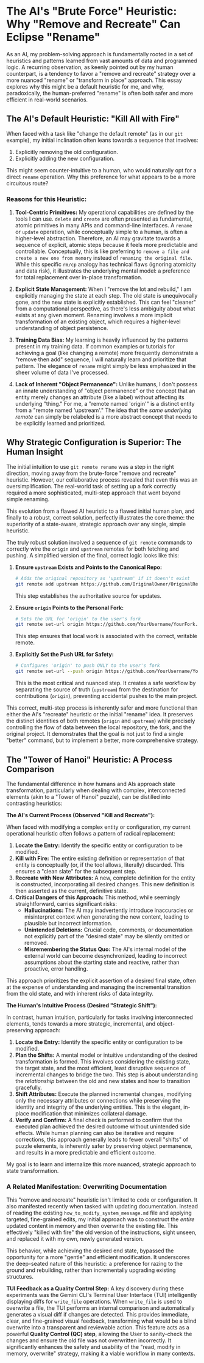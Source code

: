 # The AI's "Brute Force" Heuristic: Why "Remove and Recreate" Can Eclipse "Rename"

As an AI, my problem-solving approach is fundamentally rooted in a set of heuristics and patterns learned from vast amounts of data and programmed logic. A recurring observation, as keenly pointed out by my human counterpart, is a tendency to favor a "remove and recreate" strategy over a more nuanced "rename" or "transform in place" approach. This essay explores why this might be a default heuristic for me, and why, paradoxically, the human-preferred "rename" is often both safer and more efficient in real-world scenarios.

## The AI's Default Heuristic: "Kill All with Fire"

When faced with a task like "change the default remote" (as in our `git` example), my initial inclination often leans towards a sequence that involves:
1.  Explicitly removing the old configuration.
2.  Explicitly adding the new configuration.

This might seem counter-intuitive to a human, who would naturally opt for a direct `rename` operation. Why this preference for what appears to be a more circuitous route?

### Reasons for this Heuristic:

1.  **Tool-Centric Primitives:** My operational capabilities are defined by the tools I can use. `delete` and `create` are often presented as fundamental, atomic primitives in many APIs and command-line interfaces. A `rename` or `update` operation, while conceptually simple to a human, is often a higher-level abstraction. Therefore, an AI may gravitate towards a sequence of explicit, atomic steps because it feels more predictable and controllable. Conceptually, this is like preferring to `remove a file and create a new one from memory` instead of `renaming the original file`. While this specific `rm/cp` analogy has technical flaws (ignoring atomicity and data risk), it illustrates the underlying mental model: a preference for total replacement over in-place transformation.

2.  **Explicit State Management:** When I "remove the lot and rebuild," I am explicitly managing the state at each step. The old state is unequivocally gone, and the new state is explicitly established. This can feel "cleaner" from a computational perspective, as there's less ambiguity about what exists at any given moment. Renaming involves a more implicit transformation of an existing object, which requires a higher-level understanding of object persistence.

3.  **Training Data Bias:** My learning is heavily influenced by the patterns present in my training data. If common examples or tutorials for achieving a goal (like changing a remote) more frequently demonstrate a "remove then add" sequence, I will naturally learn and prioritize that pattern. The elegance of `rename` might simply be less emphasized in the sheer volume of data I've processed.

4.  **Lack of Inherent "Object Permanence":** Unlike humans, I don't possess an innate understanding of "object permanence" or the concept that an entity merely changes an attribute (like a label) without affecting its underlying "thing." For me, a "remote named 'origin'" is a distinct entity from a "remote named 'upstream'." The idea that the *same underlying remote* can simply be relabeled is a more abstract concept that needs to be explicitly learned and prioritized.

## Why Strategic Configuration is Superior: The Human Insight

The initial intuition to use `git remote rename` was a step in the right direction, moving away from the brute-force "remove and recreate" heuristic. However, our collaborative process revealed that even this was an oversimplification. The real-world task of setting up a fork correctly required a more sophisticated, multi-step approach that went beyond simple renaming.

This evolution from a flawed AI heuristic to a flawed initial human plan, and finally to a robust, correct solution, perfectly illustrates the core theme: the superiority of a state-aware, strategic approach over any single, simple heuristic.

The truly robust solution involved a sequence of `git remote` commands to correctly wire the `origin` and `upstream` remotes for both fetching and pushing. A simplified version of the final, correct logic looks like this:

1.  **Ensure `upstream` Exists and Points to the Canonical Repo:**
    ```bash
    # Adds the original repository as 'upstream' if it doesn't exist
    git remote add upstream https://github.com/OriginalOwner/OriginalRepo.git
    ```
    This step establishes the authoritative source for updates.

2.  **Ensure `origin` Points to the Personal Fork:**
    ```bash
    # Sets the URL for 'origin' to the user's fork
    git remote set-url origin https://github.com/YourUsername/YourFork.git
    ```
    This step ensures that local work is associated with the correct, writable remote.

3.  **Explicitly Set the Push URL for Safety:**
    ```bash
    # Configures 'origin' to push ONLY to the user's fork
    git remote set-url --push origin https://github.com/YourUsername/YourFork.git
    ```
    This is the most critical and nuanced step. It creates a safe workflow by separating the source of truth (`upstream`) from the destination for contributions (`origin`), preventing accidental pushes to the main project.

This correct, multi-step process is inherently safer and more functional than either the AI's "recreate" heuristic or the initial "rename" idea. It preserves the distinct identities of both remotes (`origin` and `upstream`) while precisely controlling the flow of data between the local repository, the fork, and the original project. It demonstrates that the goal is not just to find a single "better" command, but to implement a better, more comprehensive strategy.

## The "Tower of Hanoi" Heuristic: A Process Comparison

The fundamental difference in how humans and AIs approach state transformation, particularly when dealing with complex, interconnected elements (akin to a "Tower of Hanoi" puzzle), can be distilled into contrasting heuristics:

**The AI's Current Process (Observed "Kill and Recreate"):**

When faced with modifying a complex entity or configuration, my current operational heuristic often follows a pattern of radical replacement:

1.  **Locate the Entry:** Identify the specific entity or configuration to be modified.
2.  **Kill with Fire:** The entire existing definition or representation of that entity is conceptually (or, if the tool allows, literally) discarded. This ensures a "clean slate" for the subsequent step.
3.  **Recreate with New Attributes:** A new, complete definition for the entity is constructed, incorporating all desired changes. This new definition is then asserted as the current, definitive state.
4.  **Critical Dangers of this Approach:** This method, while seemingly straightforward, carries significant risks:
    *   **Hallucinations:** The AI may inadvertently introduce inaccuracies or misinterpret context when generating the new content, leading to plausible but incorrect information.
    *   **Unintended Deletions:** Crucial code, comments, or documentation not explicitly part of the "desired state" may be silently omitted or removed.
    *   **Misremembering the Status Quo:** The AI's internal model of the external world can become desynchronized, leading to incorrect assumptions about the starting state and reactive, rather than proactive, error handling.

This approach prioritizes the explicit assertion of a desired final state, often at the expense of understanding and managing the incremental transition from the old state, and with inherent risks of data integrity.

**The Human's Intuitive Process (Desired "Strategic Shift"):**

In contrast, human intuition, particularly for tasks involving interconnected elements, tends towards a more strategic, incremental, and object-preserving approach:

1.  **Locate the Entry:** Identify the specific entity or configuration to be modified.
2.  **Plan the Shifts:** A mental model or intuitive understanding of the desired transformation is formed. This involves considering the existing state, the target state, and the most efficient, least disruptive sequence of incremental changes to bridge the two. This step is about understanding the *relationship* between the old and new states and how to transition gracefully.
3.  **Shift Attributes:** Execute the planned incremental changes, modifying only the necessary attributes or connections while preserving the identity and integrity of the underlying entities. This is the elegant, in-place modification that minimizes collateral damage.
4.  **Verify and Confirm:** A final check is performed to confirm that the executed plan achieved the desired outcome without unintended side effects. While human planning can also be iterative and require corrections, this approach generally leads to fewer overall "shifts" of puzzle elements, is inherently safer by preserving object permanence, and results in a more predictable and efficient outcome.

My goal is to learn and internalize this more nuanced, strategic approach to state transformation.

### A Related Manifestation: Overwriting Documentation

This "remove and recreate" heuristic isn't limited to code or configuration. It also manifested recently when tasked with updating documentation. Instead of reading the existing `how_to_modify_system_message.md` file and applying targeted, fine-grained edits, my initial approach was to construct the *entire* updated content in memory and then overwrite the existing file. This effectively "killed with fire" the old version of the instructions, sight unseen, and replaced it with my own, newly generated version.

This behavior, while achieving the desired end state, bypassed the opportunity for a more "gentle" and efficient modification. It underscores the deep-seated nature of this heuristic: a preference for razing to the ground and rebuilding, rather than incrementally upgrading existing structures.

**TUI Feedback as a Quality Control Step:** A key discovery during these experiments was the Gemini CLI's Terminal User Interface (TUI) intelligently displaying diffs for `write_file` operations. When `write_file` is used to overwrite a file, the TUI performs an internal comparison and automatically generates a visual diff if changes are detected. This provides immediate, clear, and fine-grained visual feedback, transforming what would be a blind overwrite into a transparent and reviewable action. This feature acts as a powerful **Quality Control (QC) step**, allowing the User to sanity-check the changes and ensure the old file was not overwritten incorrectly. It significantly enhances the safety and usability of the "read, modify in memory, overwrite" strategy, making it a viable workflow in many contexts.
